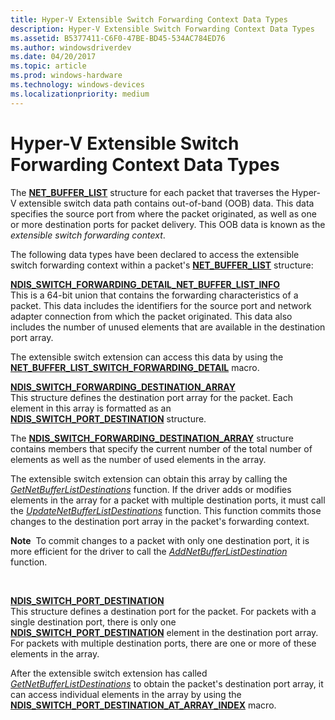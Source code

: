 ```yaml
---
title: Hyper-V Extensible Switch Forwarding Context Data Types
description: Hyper-V Extensible Switch Forwarding Context Data Types
ms.assetid: B5377411-C6F0-47BE-BD45-534AC784ED76
ms.author: windowsdriverdev
ms.date: 04/20/2017
ms.topic: article
ms.prod: windows-hardware
ms.technology: windows-devices
ms.localizationpriority: medium
---
```


# Hyper-V Extensible Switch Forwarding Context Data Types


The [**NET\_BUFFER\_LIST**](https://msdn.microsoft.com/library/windows/hardware/ff568388) structure for each packet that traverses the Hyper-V extensible switch data path contains out-of-band (OOB) data. This data specifies the source port from where the packet originated, as well as one or more destination ports for packet delivery. This OOB data is known as the *extensible switch forwarding context*.

The following data types have been declared to access the extensible switch forwarding context within a packet's [**NET\_BUFFER\_LIST**](https://msdn.microsoft.com/library/windows/hardware/ff568388) structure:

<a href="" id="ndis-switch-forwarding-detail-net-buffer-list-info"></a>[**NDIS\_SWITCH\_FORWARDING\_DETAIL\_NET\_BUFFER\_LIST\_INFO**](https://msdn.microsoft.com/library/windows/hardware/hh598211)  
This is a 64-bit union that contains the forwarding characteristics of a packet. This data includes the identifiers for the source port and network adapter connection from which the packet originated. This data also includes the number of unused elements that are available in the destination port array.

The extensible switch extension can access this data by using the [**NET\_BUFFER\_LIST\_SWITCH\_FORWARDING\_DETAIL**](https://msdn.microsoft.com/library/windows/hardware/hh598259) macro.

<a href="" id="ndis-switch-forwarding-destination-array"></a>[**NDIS\_SWITCH\_FORWARDING\_DESTINATION\_ARRAY**](https://msdn.microsoft.com/library/windows/hardware/hh598211)  
This structure defines the destination port array for the packet. Each element in this array is formatted as an [**NDIS\_SWITCH\_PORT\_DESTINATION**](https://msdn.microsoft.com/library/windows/hardware/hh598224) structure.

The [**NDIS\_SWITCH\_FORWARDING\_DESTINATION\_ARRAY**](https://msdn.microsoft.com/library/windows/hardware/hh598211) structure contains members that specify the current number of the total number of elements as well as the number of used elements in the array.

The extensible switch extension can obtain this array by calling the [*GetNetBufferListDestinations*](https://msdn.microsoft.com/library/windows/hardware/hh598157) function. If the driver adds or modifies elements in the array for a packet with multiple destination ports, it must call the [*UpdateNetBufferListDestinations*](https://msdn.microsoft.com/library/windows/hardware/hh598303) function. This function commits those changes to the destination port array in the packet's forwarding context.

**Note**  To commit changes to a packet with only one destination port, it is more efficient for the driver to call the [*AddNetBufferListDestination*](https://msdn.microsoft.com/library/windows/hardware/hh598133) function.

 

<a href="" id="ndis-switch-port-destination"></a>[**NDIS\_SWITCH\_PORT\_DESTINATION**](https://msdn.microsoft.com/library/windows/hardware/hh598224)  
This structure defines a destination port for the packet. For packets with a single destination port, there is only one [**NDIS\_SWITCH\_PORT\_DESTINATION**](https://msdn.microsoft.com/library/windows/hardware/hh598224) element in the destination port array. For packets with multiple destination ports, there are one or more of these elements in the array.

After the extensible switch extension has called [*GetNetBufferListDestinations*](https://msdn.microsoft.com/library/windows/hardware/hh598157) to obtain the packet's destination port array, it can access individual elements in the array by using the [**NDIS\_SWITCH\_PORT\_DESTINATION\_AT\_ARRAY\_INDEX**](https://msdn.microsoft.com/library/windows/hardware/hh598225) macro.

 

 





